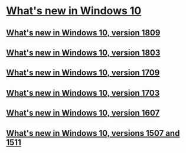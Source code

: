 # [What's new in Windows 10](index.md)
## [What's new in Windows 10, version 1809](whats-new-windows-10-version-1809.md)
## [What's new in Windows 10, version 1803](whats-new-windows-10-version-1803.md)
## [What's new in Windows 10, version 1709](whats-new-windows-10-version-1709.md)
## [What's new in Windows 10, version 1703](whats-new-windows-10-version-1703.md)
## [What's new in Windows 10, version 1607](whats-new-windows-10-version-1607.md)
## [What's new in Windows 10, versions 1507 and 1511](whats-new-windows-10-version-1507-and-1511.md)